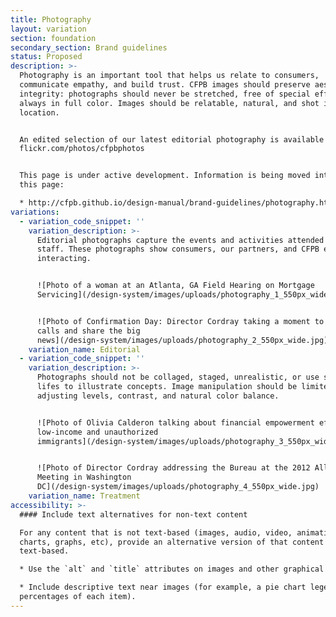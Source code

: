 ```yaml
---
title: Photography
layout: variation
section: foundation
secondary_section: Brand guidelines
status: Proposed
description: >-
  Photography is an important tool that helps us relate to consumers,
  communicate empathy, and build trust. CFPB images should preserve aesthetic
  integrity: photographs should never be stretched, free of special effects, and
  always in full color. Images should be relatable, natural, and shot in a real
  location.


  An edited selection of our latest editorial photography is available at
  flickr.com/photos/cfpbphotos


  This page is under active development. Information is being moved into it from
  this page:

  * http://cfpb.github.io/design-manual/brand-guidelines/photography.html
variations:
  - variation_code_snippet: ''
    variation_description: >-
      Editorial photographs capture the events and activities attended by CFPB
      staff. These photographs show consumers, our partners, and CFPB employees
      interacting.


      ![Photo of a woman at an Atlanta, GA Field Hearing on Mortgage
      Servicing](/design-system/images/uploads/photography_1_550px_wide.jpg)


      ![Photo of Confirmation Day: Director Cordray taking a moment to make
      calls and share the big
      news](/design-system/images/uploads/photography_2_550px_wide.jpg)
    variation_name: Editorial
  - variation_code_snippet: ''
    variation_description: >-
      Photographs should not be collaged, staged, unrealistic, or use still
      lifes to illustrate concepts. Image manipulation should be limited to
      adjusting levels, contrast, and natural color balance.


      ![Photo of Olivia Calderon talking about financial empowerment efforts for
      low-income and unauthorized
      immigrants](/design-system/images/uploads/photography_3_550px_wide.jpg)


      ![Photo of Director Cordray addressing the Bureau at the 2012 All Hands
      Meeting in Washington
      DC](/design-system/images/uploads/photography_4_550px_wide.jpg)
    variation_name: Treatment
accessibility: >-
  #### Include text alternatives for non-text content

  For any content that is not text-based (images, audio, video, animations,
  charts, graphs, etc), provide an alternative version of that content that is
  text-based.

  * Use the `alt` and `title` attributes on images and other graphical elements.

  * Include descriptive text near images (for example, a pie chart legend with
  percentages of each item).
---
```

